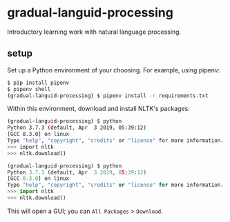 # gradual-languid-processing

Introductory learning work with natural language processing.


## setup

Set up a Python environment of your choosing. For example, using pipenv:

```bash
$ pip install pipenv
$ pipenv shell
(gradual-languid-processing) $ pipenv install -r requirements.txt
```

Within this environment, download and install NLTK's packages:

```bash
(gradual-languid-processing) $ python
Python 3.7.3 (default, Apr  3 2019, 05:39:12)
[GCC 8.3.0] on linux
Type "help", "copyright", "credits" or "license" for more information.
>>> import nltk
>>> nltk.download()
```
```python
(gradual-languid-processing) $ python
Python 3.7.3 (default, Apr  3 2019, 05:39:12)
[GCC 8.3.0] on linux
Type "help", "copyright", "credits" or "license" for more information.
>>> import nltk
>>> nltk.download()
```

This will open a GUI; you can `All Packages` > `Download`.